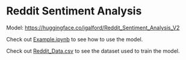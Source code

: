 # Reddit Sentiment Analysis

Model: https://huggingface.co/jgalford/Reddit_Sentiment_Analysis_V2

Check out [Example.ipynb](Example.ipynb) to see how to use the model.

Check out [Reddit_Data.csv](Reddit_Data.csv) to see the dataset used to train the model.
